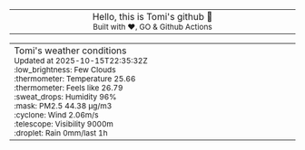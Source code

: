 
<div align="center">
<table>
<tbody>
<td align="center">
<img width="2000" height="0"><br>
Hello, this is Tomi's github 👋<br>
<sup>Built with ❤️, GO & Github Actions</sup><br>
<img width="2000" height="0">
</td>
</tbody>
</table>
</div>
<table>
<tbody>
<td align="left">
<img width="2000" height="0"><br>
Tomi's weather conditions<br>
<sup>Updated at 2025-10-15T22:35:32Z</sup><br>
<sup>:low_brightness: Few Clouds</sup><br>
<sup>:thermometer: Temperature 25.66 </sup><br>
<sup>:thermometer: Feels like 26.79</sup><br>
<sup>:sweat_drops: Humidity 96%</sup><br>
<sup>:mask: PM2.5 44.38 μg/m3</sup><br>
<sup>:cyclone: Wind 2.06m/s </sup><br>
<sup>:telescope: Visibility 9000m </sup><br>
<sup>:droplet: Rain 0mm/last 1h </sup><br>
<img width="2000" height="0">
</td>
<td align="left">
<img width="2000" height="0"><br>
<br>
<img width="2000" height="0">
</td>
</tbody>
</table>
</div>
    
